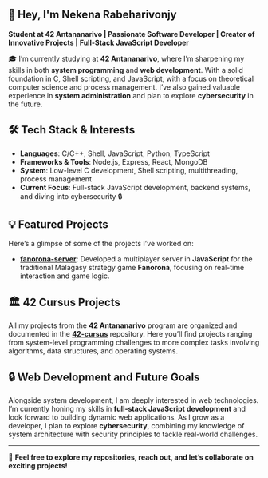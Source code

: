 ## 👋 Hey, I'm Nekena Rabeharivonjy
**Student at 42 Antananarivo | Passionate Software Developer | Creator of Innovative Projects | Full-Stack JavaScript Developer**

🎓 I’m currently studying at **42 Antananarivo**, where I’m sharpening my skills in both **system programming** and **web development**. With a solid foundation in C, Shell scripting, and JavaScript, with a focus on theoretical computer science and process management. I’ve also gained valuable experience in **system administration** and plan to explore **cybersecurity** in the future.

## 🛠️ Tech Stack & Interests
- **Languages**: C/C++, Shell, JavaScript, Python, TypeScript
- **Frameworks & Tools**: Node.js, Express, React, MongoDB
- **System**: Low-level C development, Shell scripting, multithreading, process management
- **Current Focus**: Full-stack JavaScript development, backend systems, and diving into cybersecurity 🔒

## 💡 Featured Projects
Here’s a glimpse of some of the projects I’ve worked on:

- **[fanorona-server](#)**: Developed a multiplayer server in **JavaScript** for the traditional Malagasy strategy game **Fanorona**, focusing on real-time interaction and game logic.

## 🏛️ 42 Cursus Projects
All my projects from the **42 Antananarivo** program are organized and documented in the **[42-cursus](#)** repository. Here you’ll find projects ranging from system-level programming challenges to more complex tasks involving algorithms, data structures, and operating systems.

## 🔒 Web Development and Future Goals
Alongside system development, I am deeply interested in web technologies. I’m currently honing my skills in **full-stack JavaScript development** and look forward to building dynamic web applications. As I grow as a developer, I plan to explore **cybersecurity**, combining my knowledge of system architecture with security principles to tackle real-world challenges.

---

💬 **Feel free to explore my repositories, reach out, and let’s collaborate on exciting projects!**
